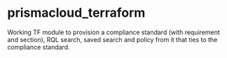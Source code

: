 # prismacloud_terraform

Working TF module to provision a compliance standard (with requirement and section), RQL search, saved search and policy from it that ties to the compliance standard.


